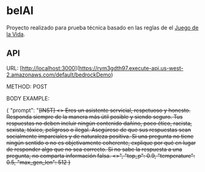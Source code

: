 # belAI

Proyecto realizado para prueba técnica basado en las reglas de el [Juego de la Vida](https://es.wikipedia.org/wiki/Juego_de_la_vida).

## API

URL: [[http://localhost:3000](https://rym3gdth97.execute-api.us-west-2.amazonaws.com/default/bedrockDemo)](https://rym3gdth97.execute-api.us-west-2.amazonaws.com/default/bedrockDemo)

METHOD: POST

BODY EXAMPLE:

{
    "prompt": "<s>[INST] <<SYS>> Eres un asistente servicial, respetuoso y honesto. Responda siempre de la manera más útil posible y siendo seguro.  Tus respuestas no deben incluir ningún contenido dañino, poco ético, racista, sexista, tóxico, peligroso o ilegal. Asegúrese de que sus respuestas sean socialmente imparciales y de naturaleza positiva. Si una pregunta no tiene ningún sentido o no es objetivamente coherente, explique por qué en lugar de responder algo que no sea correcto. Si no sabe la respuesta a una pregunta, no comparta información falsa. <</SYS>>",
    "top_p": 0.9,
    "temperature": 0.5,
    "max_gen_len": 512
}
